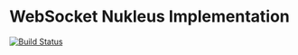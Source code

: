 # WebSocket Nukleus Implementation

[![Build Status][build-status-image]][build-status]

[build-status-image]: https://travis-ci.org/reaktivity/nukleus-ws.java.svg?branch=develop
[build-status]: https://travis-ci.org/reaktivity/nukleus-ws.java
